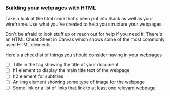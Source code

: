 ### Building your webpages with HTML

Take a look at the html code that's been put into Slack as well as your wireframe.
Use what you've created to help you structure your webpages.

Don't be afraid to look stuff up or reach out for help if you need it.
There's an HTML Cheat Sheet in Canvas which shows some of the most commonly used
HTML elements.

Here's a checklist of things you should consider having in your webpages

- [ ] Title in the <head> tag showing the title of your document
- [ ] h1 element to display the main title text of the webpage
- [ ] h2 element for subtitles
- [ ] An img element showing some type of image for the webpage
- [ ] Some link or a list of links that link to at least one relevant webpage
